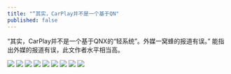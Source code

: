 ```yaml
---
title: "“其实，CarPlay并不是一个基于QN"
published: false
---
```

“其实，CarPlay并不是一个基于QNX的“轻系统”。外媒一窝蜂的报道有误。” 能指出外媒的报道有误，此文作者水平相当高。

![](./1.jpg)
![](./2.jpg)
![](./3.jpg)
![](./4.jpg)
![](./5.jpg)
![](./6.jpg)
![](./7.jpg)
![](./8.jpg)
![](./9.jpg)
